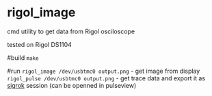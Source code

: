 # rigol_image
cmd utility to get data from Rigol osciloscope

tested on Rigol DS1104

#build
`make`

#run
`rigol_image /dev/usbtmc0 output.png` - get image from display
`rigol_pulse /dev/usbtmc0 output.png` - get trace data and export it as [sigrok](https://sigrok.org) session (can be openned in pulseview)

